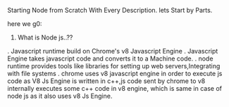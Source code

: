 Starting Node from Scratch With Every Description.
lets Start by Parts.


here we g0:

1) What is Node js..??

. Javascript runtime build on Chrome's v8 Javascript Engine
. Javascript Engine takes javascript code and converts it to a Machine code.
. node runtime provides tools like libraries for setting up web servers,Integrating with file systems
. chrome uses v8 javascript engine in order to execute js code as V8 Js Engine is written in c++,js code sent by chrome to v8           internally executes some c++ code in v8 engine, which is same in case of node js as it also uses v8 Js Engine.
